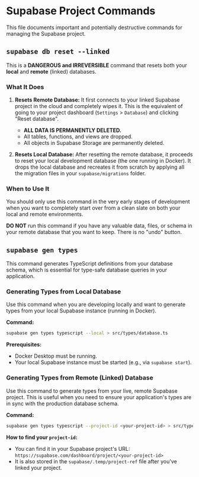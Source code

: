 # Supabase Project Commands

This file documents important and potentially destructive commands for managing the Supabase project.

## `supabase db reset --linked`

This is a **DANGEROUS and IRREVERSIBLE** command that resets both your **local** and **remote** (linked) databases.

### What It Does

1.  **Resets Remote Database:** It first connects to your linked Supabase project in the cloud and completely wipes it. This is the equivalent of going to your project dashboard (`Settings` > `Database`) and clicking "Reset database".
    *   **ALL DATA IS PERMANENTLY DELETED.**
    *   All tables, functions, and views are dropped.
    *   All objects in Supabase Storage are permanently deleted.

2.  **Resets Local Database:** After resetting the remote database, it proceeds to reset your local development database (the one running in Docker). It drops the local database and recreates it from scratch by applying all the migration files in your `supabase/migrations` folder.

### When to Use It

You should only use this command in the very early stages of development when you want to completely start over from a clean slate on both your local and remote environments.

**DO NOT** run this command if you have any valuable data, files, or schema in your remote database that you want to keep. There is no "undo" button.

## `supabase gen types`

This command generates TypeScript definitions from your database schema, which is essential for type-safe database queries in your application.

### Generating Types from Local Database

Use this command when you are developing locally and want to generate types from your local Supabase instance (running in Docker).

**Command:**
```bash
supabase gen types typescript --local > src/types/database.ts
```

**Prerequisites:**
*   Docker Desktop must be running.
*   Your local Supabase instance must be started (e.g., via `supabase start`).

### Generating Types from Remote (Linked) Database

Use this command to generate types from your live, remote Supabase project. This is useful when you need to ensure your application's types are in sync with the production database schema.

**Command:**
```bash
supabase gen types typescript --project-id <your-project-id> > src/types/database.ts
```

**How to find your `project-id`:**
*   You can find it in your Supabase project's URL: `https://supabase.com/dashboard/project/<your-project-id>`
*   It is also stored in the `supabase/.temp/project-ref` file after you've linked your project.

